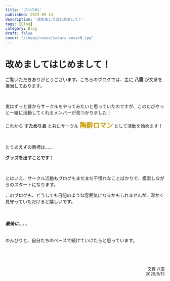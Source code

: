 ```yaml
---
title: 'ブログ#1'
published: 2025-09-14
description: '改めましてはじめまして！'
tags: [Blog]
category: Blog
draft: false
cover: "/image/cover/sakura_cover0.jpg"
---
```


# 改めましてはじめまして！

ご覧いただきありがとうございます。こちらのブログでは、主に **八雲** が文章を担当しております。

&nbsp;

実はずっと昔からサークルをやってみたいと思っていたのですが、このたびやっと一緒に活動してくれるメンバーが見つかりました！

これから **すためりあ** と共にサークル <span style="color: oklch(70% 0.15 90); font-size: 1.5em; font-weight: bold;">陶酔ロマン</span> として活動を始めます！

&nbsp;

とりあえずの目標は……

**グッズを出すことです！**

&nbsp;

とはいえ、サークル活動もブログもまだまだ不慣れなことばかりで、模索しながらのスタートになります。

このブログも、どうしても日記のような雰囲気になるかもしれませんが、温かく見守っていただけると嬉しいです。

&nbsp;

###### **最後に……**

のんびりと、自分たちのペースで続けていけたらと思っています。

<span style="color: white; font-size: 1.6em; font-weight: bold;">どうぞ、これからよろしくお願いいたします！</span>

<div style="text-align: right; margin-top: 2em; color: var(--text-color-lighten); font-size: 0.9em;">
文責 八雲<br>
2025/9/13
</div>